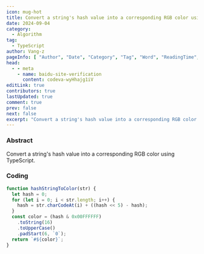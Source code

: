 ```yaml
---
icon: mug-hot
title: Convert a string's hash value into a corresponding RGB color using TypeScript
date: 2024-09-04
category:
  - Algorithm
tag:
  - TypeScript
author: Vang-z
pageInfo: [ "Author", "Date", "Category", "Tag", "Word", "ReadingTime", "PageView" ]
head:
  - - meta
    - name: baidu-site-verification
      content: codeva-wyHhajg1iV
editLink: true
contributors: true
lastUpdated: true
comment: true
prev: false
next: false
excerpt: "Convert a string's hash value into a corresponding RGB color using TypeScript."
---
```


### Abstract

Convert a string's hash value into a corresponding RGB color using TypeScript.

### Coding

```typescript
function hashStringToColor(str) {
  let hash = 0;
  for (let i = 0; i < str.length; i++) {
    hash = str.charCodeAt(i) + ((hash << 5) - hash);
  }
  const color = (hash & 0x00FFFFFF)
    .toString(16)
    .toUpperCase()
    .padStart(6, `0`);
  return `#${color}`;
}

```

<Sponsor />
